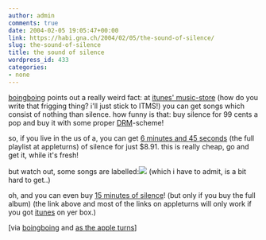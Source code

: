 ```yaml
---
author: admin
comments: true
date: 2004-02-05 19:05:47+00:00
link: https://habi.gna.ch/2004/02/05/the-sound-of-silence/
slug: the-sound-of-silence
title: the sound of silence
wordpress_id: 433
categories:
- none
---
```


[boingboing](https://boingboing.net/2004_02_01_archive.html#107599095077075633) points out a really weird fact: at [itunes' music-store](https://apple.com/itunes/store/) (how do you write that frigging thing? i'll just stick to ITMS!) you can get songs which consist of nothing than silence. how funny is that: buy silence for 99 cents a pop and buy it with some proper [DRM](http://www.acronymfinder.com/af-query.asp?String=exact&Acronym=drm&Find=Find)-scheme!

so, if you live in the us of a, you can get [6 minutes and 45 seconds](http://www.appleturns.com/scene/?id=4490) (the full playlist at appleturns) of silence for just $8.91. this is really cheap, go and get it, while it's fresh!

but watch out, some songs are labelled:[![](https://habi.gna.ch/blog/images/parental-tm.jpg)](https://habi.gna.ch/blog/images/parental.gif) (which i have to admit, is a bit hard to get..)

oh, and you can even buy [15 minutes of silence](http://phobos.apple.com/WebObjects/MZStore.woa/wa/viewAlbum?playlistId=4340413&selectedItemId=4340407)! (but only if you buy the full album)
(the link above and most of the links on appleturns will only work if you got [itunes](https://apple.com/itunes/) on yer box.)

[via [boingboing](https://boingboing.net/2004_02_01_archive.html#107599095077075633) and [as the apple turns](http://www.appleturns.com/scene/?id=4490)]
